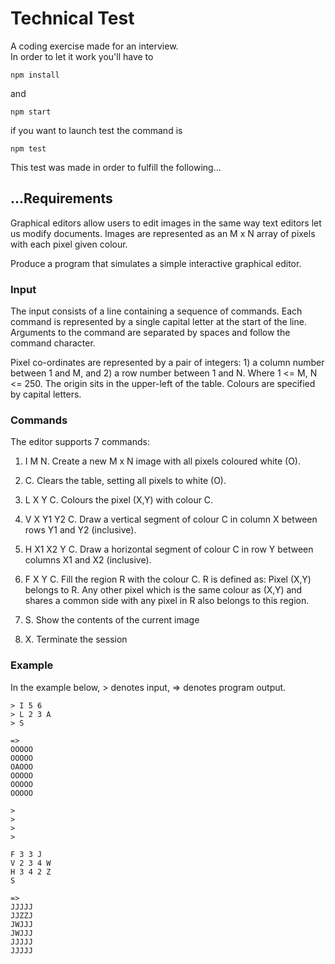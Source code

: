 # Technical Test

A coding exercise made for an interview.  
In order to let it work you'll have to 

	npm install

and 

	npm start

if you want to launch test the command is

	npm test

This test was made in order to fulfill the following...

## ...Requirements

Graphical editors allow users to edit images in the same way text editors let us modify documents.
Images are represented as an M x N array of pixels with each pixel given colour.

Produce a program that simulates a simple interactive graphical editor.

### Input

The input consists of a line containing a sequence of commands. Each command is represented by a
single capital letter at the start of the line. Arguments to the command are separated by spaces and follow
the command character.

Pixel co-ordinates are represented by a pair of integers: 1) a column number between 1 and M, and 2) a
row number between 1 and N. Where 1 <= M, N <= 250. The origin sits in the upper-left of the table.
Colours are specified by capital letters.

### Commands

The editor supports 7 commands:

1. I M N. Create a new M x N image with all pixels coloured white (O).

2. C\. Clears the table, setting all pixels to white (O).

3. L X Y C. Colours the pixel (X,Y) with colour C.

4. V X Y1 Y2 C. Draw a vertical segment of colour C in column X between rows Y1 and Y2
(inclusive).

5. H X1 X2 Y C. Draw a horizontal segment of colour C in row Y between columns X1 and X2
(inclusive).

6. F X Y C. Fill the region R with the colour C. R is defined as: Pixel (X,Y) belongs to R. Any other
pixel which is the same colour as (X,Y) and shares a common side with any pixel in R also belongs
to this region.

7. S\. Show the contents of the current image

8. X\. Terminate the session

### Example

In the example below, > denotes input, => denotes program output.


	> I 5 6
	> L 2 3 A
	> S

	=>
	OOOOO
	OOOOO
	OAOOO
	OOOOO
	OOOOO
	OOOOO

	>
	>
	>
	>

	F 3 3 J
	V 2 3 4 W
	H 3 4 2 Z
	S
	
	=>
	JJJJJ
	JJZZJ
	JWJJJ
	JWJJJ
	JJJJJ
	JJJJJ